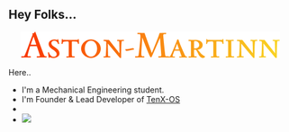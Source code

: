 ## Hey Folks...

<p align="center">
 <img src="https://github.com/Aston-Martinn/Aston-Martinn/blob/master/logo/Aston-Martinn.png" > 
</p>

Here..

- I'm a Mechanical Engineering student.
- I'm Founder & Lead Developer of [TenX-OS](https://github.com/TenX-OS)
- 
- ![](https://komarev.com/ghpvc/?username=Aston-Martinn&style=flat-square)
